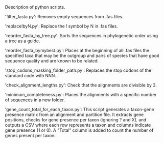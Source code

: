 Description of python scripts.

'filter_fasta.py': Removes empty sequences from .fas files.

'replace!byN.py': Replace the ! symbol by N in .fas files.

'reorder_fasta_by_tree.py': Sorts the sequences in phylogenetic order using a tree as a guide.

 'reorder_fasta_bymybest.py': Places at the beginning of all .fas files the specified taxa that may be the outgroup and pairs of species that have good sequence quality and are known to be related.

'stop_codons_masking_folder_path.py': Replaces the stop codons of the standard code with NNN.

 'check_alignment_lengths.py': Check that the alignments are divisible by 3.

'minimum_completeness.py': Places the alignments with a specific number of sequences in a new folder.

'gene_count_total_for_each_taxon.py': This script generates a taxon-gene presence matrix from an alignment and partition file. It extracts gene positions, checks for gene presence per taxon (ignoring ? and X), and outputs a CSV where each row represents a taxon and columns indicate gene presence (1 or 0). A "Total" column is added to count the number of genes present per taxon.
